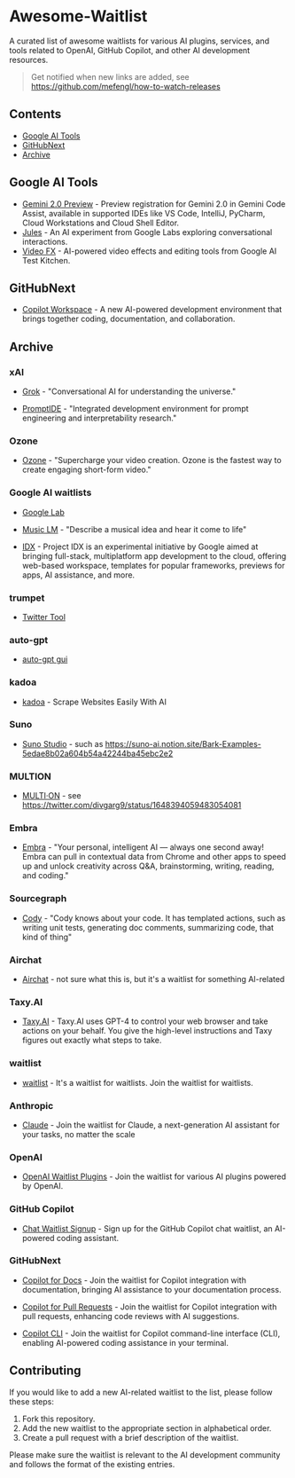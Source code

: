 # Awesome-Waitlist

A curated list of awesome waitlists for various AI plugins, services, and tools related to OpenAI, GitHub Copilot, and other AI development resources.

> Get notified when new links are added, see https://github.com/mefengl/how-to-watch-releases

## Contents

- [Google AI Tools](#google-ai-tools)
- [GitHubNext](#githubnext)
- [Archive](#archive)

## Google AI Tools

- [Gemini 2.0 Preview](https://docs.google.com/forms/d/e/1FAIpQLSc1yAQ8aJeUUHjlLjuEVmanVvoS_YFUmHtwsetl6GXVg-U0Jw/viewform) - Preview registration for Gemini 2.0 in Gemini Code Assist, available in supported IDEs like VS Code, IntelliJ, PyCharm, Cloud Workstations and Cloud Shell Editor.
- [Jules](https://labs.google.com/jules/home) - An AI experiment from Google Labs exploring conversational interactions.
- [Video FX](https://aitestkitchen.withgoogle.com/tools/video-fx) - AI-powered video effects and editing tools from Google AI Test Kitchen.

## GitHubNext

- [Copilot Workspace](https://githubnext.com/projects/copilot-workspace/) - A new AI-powered development environment that brings together coding, documentation, and collaboration.

## Archive

### xAI

- [Grok](https://grok.x.ai/) - "Conversational AI for understanding the universe."

- [PromptIDE](https://ide.x.ai/) - "Integrated development environment for prompt engineering and interpretability research."

### Ozone

- [Ozone](https://www.ozone.pro/) - "Supercharge your video creation. Ozone is the fastest way to create engaging short-form video."

### Google AI waitlists

- [Google Lab](https://labs.google/)

- [Music LM](https://aitestkitchen.withgoogle.com/experiments/music-lm) - "Describe a musical idea and hear it come to life"

- [IDX](https://idx.dev) - Project IDX is an experimental initiative by Google aimed at bringing full-stack, multiplatform app development to the cloud, offering web-based workspace, templates for popular frameworks, previews for apps, AI assistance, and more.

### trumpet

- [Twitter Tool](https://www.trumpet.house/)

### auto-gpt

- [auto-gpt gui](https://news.agpt.co/)

### kadoa

- [kadoa](https://www.kadoa.com/signup/self-serve) - Scrape Websites Easily With AI

### Suno

- [Suno Studio](https://3os84zs17th.typeform.com/suno-studio) - such as https://suno-ai.notion.site/Bark-Examples-5edae8b02a604b54a42244ba45ebc2e2

### MULTION

- [MULTI·ON](https://b482b2hr95m.typeform.com/to/M5AJZ0i2) - see https://twitter.com/divgarg9/status/1648394059483054081

### Embra

- [Embra](https://embra.app/) - "Your personal, intelligent AI — always one second away! Embra can pull in contextual data from Chrome and other apps to speed up and unlock creativity across Q&A, brainstorming, writing, reading, and coding."

### Sourcegraph

- [Cody](https://sourcegraph.typeform.com/cody-signup) - "Cody knows about your code. It has templated actions, such as writing unit tests, generating doc comments, summarizing code, that kind of thing"

### Airchat

- [Airchat](https://www.getairchat.com/) - not sure what this is, but it's a waitlist for something AI-related

### Taxy.AI

- [Taxy.AI](https://docs.google.com/forms/d/e/1FAIpQLScAFKI1fZ1cXhBmSp2HM93Jvuc8Jvrxh5iSbkKhtwKN-OHoTQ/viewform) - Taxy.AI uses GPT-4 to control your web browser and take actions on your behalf. You give the high-level instructions and Taxy figures out exactly what steps to take.

### waitlist

- [waitlist](https://waitlist.wtf) - It's a waitlist for waitlists. Join the waitlist for waitlists.

### Anthropic

- [Claude](https://www.anthropic.com/earlyaccess) - Join the waitlist for Claude, a next-generation AI assistant for your tasks, no matter the scale

### OpenAI

- [OpenAI Waitlist Plugins](https://openai.com/waitlist/plugins) - Join the waitlist for various AI plugins powered by OpenAI.

### GitHub Copilot

- [Chat Waitlist Signup](https://github.com/github-copilot/chat_waitlist_signup/join) - Sign up for the GitHub Copilot chat waitlist, an AI-powered coding assistant.

### GitHubNext

- [Copilot for Docs](https://githubnext.com/projects/copilot-for-docs) - Join the waitlist for Copilot integration with documentation, bringing AI assistance to your documentation process.

- [Copilot for Pull Requests](https://githubnext.com/projects/copilot-for-pull-requests) - Join the waitlist for Copilot integration with pull requests, enhancing code reviews with AI suggestions.

- [Copilot CLI](https://githubnext.com/projects/copilot-cli) - Join the waitlist for Copilot command-line interface (CLI), enabling AI-powered coding assistance in your terminal.

## Contributing

If you would like to add a new AI-related waitlist to the list, please follow these steps:

1. Fork this repository.
2. Add the new waitlist to the appropriate section in alphabetical order.
3. Create a pull request with a brief description of the waitlist.

Please make sure the waitlist is relevant to the AI development community and follows the format of the existing entries.
